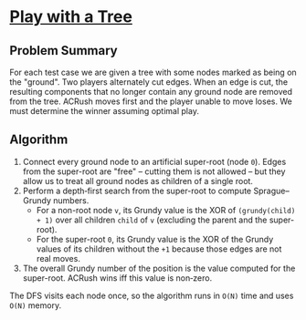 # [Play with a Tree](https://www.spoj.com/problems/PT07A/)

## Problem Summary
For each test case we are given a tree with some nodes marked as being on the "ground". Two players alternately cut edges. When an edge is cut, the resulting components that no longer contain any ground node are removed from the tree. ACRush moves first and the player unable to move loses. We must determine the winner assuming optimal play.

## Algorithm
1. Connect every ground node to an artificial super-root (node `0`). Edges from the super-root are "free" – cutting them is not allowed – but they allow us to treat all ground nodes as children of a single root.
2. Perform a depth‑first search from the super-root to compute Sprague–Grundy numbers.
   - For a non-root node `v`, its Grundy value is the XOR of `(grundy(child) + 1)` over all children `child` of `v` (excluding the parent and the super-root).
   - For the super-root `0`, its Grundy value is the XOR of the Grundy values of its children without the `+1` because those edges are not real moves.
3. The overall Grundy number of the position is the value computed for the super-root. ACRush wins iff this value is non‑zero.

The DFS visits each node once, so the algorithm runs in `O(N)` time and uses `O(N)` memory.
